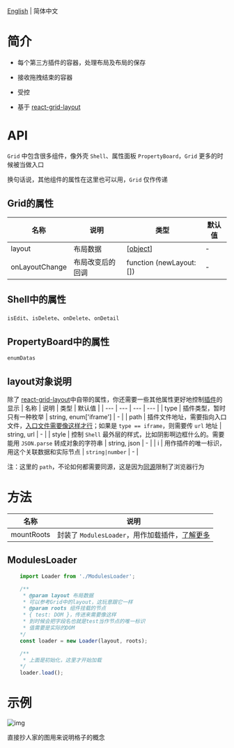[English](./README.md) | 简体中文

# 简介

- 每个第三方插件的容器，处理布局及布局的保存

- 接收拖拽结束的容器

- 受控

- 基于 [react-grid-layout](https://github.com/STRML/react-grid-layout)
  
# API  

`Grid` 中包含很多组件，像外壳 `Shell`、属性面板 `PropertyBoard`，`Grid` 更多的时候被当做入口
  
换句话说，其他组件的属性在这里也可以用，`Grid` 仅作传递

## Grid的属性

| 名称 | 说明 | 类型 | 默认值 |
| --- | --- | --- | --- |
| layout | 布局数据 | [[object](#layout对象说明)] | - |
| onLayoutChange | 布局改变后的回调 | function (newLayout: []) | - |

## Shell中的属性

`isEdit`、`isDelete`、`onDelete`、`onDetail`

## PropertyBoard中的属性

`enumDatas`

## layout对象说明

除了 [react-grid-layout](https://github.com/STRML/react-grid-layout#grid-layout-props)中自带的属性，你还需要一些其他属性更好地控制[插件](http://www.baidu.com)的显示
| 名称 | 说明 | 类型 | 默认值 |
| --- | --- | --- | --- |
| type | 插件类型，暂时只有一种枚举 | string, enum['iframe'] | - |
| path | 插件文件地址，需要指向入口文件，[入口文件需要像这样才行](http://www.baidu.com)；如果是 `type == iframe`，则需要传 `url` 地址 | string, url | - |
| style | 控制 `Shell` 最外层的样式，比如阴影啊边框什么的。需要能用 `JSON.parse` 转成对象的字符串 | string, json | - |
| i | 用作插件的唯一标识，用这个关联数据和实际节点 | `string|number` | - |

注：这里的 `path`，不论如何都需要同源，这是因为[同源](https://developer.mozilla.org/zh-CN/docs/Web/Security/Same-origin_policy)限制了浏览器行为

# 方法

| 名称 | 说明 |
| --- | --- |
| mountRoots | 封装了 `ModulesLoader`，用作加载插件，[了解更多](#ModulesLoader) |

## ModulesLoader

``` javascript
    import Loader from './ModulesLoader';

    /**
     * @param layout 布局数据
     * 可以参考Grid中的layout，这玩意跟它一样
     * @param roots 组件挂载的节点
     * { test: DOM }，传进来需要像这样
     * 到时候会把字段名也就是test当作节点的唯一标识
     * 值需要是实际的DOM
    */
    const loader = new Loader(layout, roots);

    /**
     * 上面是初始化，这里才开始加载
    */
    loader.load();
```

# 示例

![img](https://camo.githubusercontent.com/8c68a2e6d6e01364247232267a5698ac0d9b63c6/687474703a2f2f692e696d6775722e636f6d2f6f6f314e5436632e676966)
  
直接抄人家的图用来说明格子的概念
